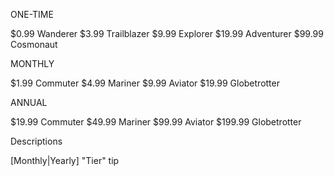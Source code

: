 

ONE-TIME

$0.99 Wanderer
$3.99 Trailblazer
$9.99 Explorer
$19.99 Adventurer
$99.99 Cosmonaut


MONTHLY

$1.99 Commuter
$4.99 Mariner
$9.99 Aviator
$19.99 Globetrotter


ANNUAL

$19.99 Commuter
$49.99 Mariner
$99.99 Aviator
$199.99 Globetrotter



Descriptions

[Monthly|Yearly] "Tier" tip



